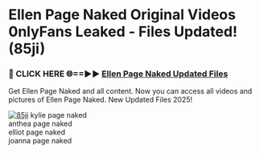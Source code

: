 # Ellen Page Naked Original Videos 0nlyFans Leaked - Files Updated! (85ji)

<h3>🔴 CLICK HERE 🌐==►► <a href="https://tinyurl.com/yckcrads" rel="nofollow">Ellen Page Naked Updated Files</a></h3>

Get Ellen Page Naked and all content. Now you can access all videos and pictures of Ellen Page Naked. New Updated Files 2025!

[![85ji](https://i.imgur.com/hpKpOFt.gif)](https://tinyurl.com/yckcrads)
kylie page naked<br>
anthea page naked<br>
elliot page naked<br>
joanna page naked